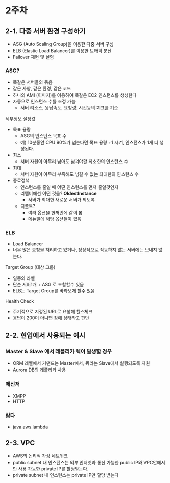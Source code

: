 # 2주차

## 2-1. 다중 서버 환경 구성하기

* ASG (Auto Scaling Group)을 이용한 다중 서버 구성
* ELB (Elastic Load Balancer)를 이용한 트래픽 분산
* Failover 재현 및 실험

### ASG?

* 똑같은 서버들의 묶음
* 같은 사양, 같은 환경, 같은 코드
* 하나의 AMI (이미지)를 이용하여 똑같은 EC2 인스턴스를 생성한다
* 자동으로 인스턴스 수를 조정 가능
  * 서버 리소스, 응답속도, 요청량, 시간등의 지표를 기준

세부정보 설정값

* 목표 용량
  * ASG의 인스턴스 목표 수
  * 예) 10분동안 CPU 90%가 넘는다면 목표 용량 +1 시켜, 인스턴스가 1개 더 생성된다.
* 최소
  * 서버 자원이 아무리 남아도 남겨야할 최소한의 인스턴스 수
* 최대
  * 서버 자원이 아무리 부족해도 넘길 수 없는 최대한의 인스턴스 수
* 종료정책
  * 인스턴스를 줄일 때 어떤 인스턴스를 먼저 줄일것인지
  * 리멤버에선 어떤 것을? **OldestInstance**
      * 서버가 최대한 새로운 서버가 되도록
  * 디폴트?
      * 여러 옵션을 한꺼번에 같이 봄
      * 메뉴얼에 해당 옵션들이 있음

### ELB

* Load Balancer
* 너무 많은 요청을 처리하고 있거나, 정상적으로 작동하지 않는 서버에는 보내지 않는다.

Target Group (대상 그룹)

* 일종의 라벨
* 단순 서버1개 + ASG 로 조합할수 있음
* ELB는 Target Group를 바라보게 할수 있음

Health Check

* 주기적으로 지정된 URL로 요청해 헬스체크
* 응답이 200이 아니면 장애 상태라고 판단


## 2-2. 현업에서 사용되는 예시

### Master & Slave 에서 레플리카 렉이 발생할 경우

* ORM 레벨에서 커맨드는 Master에서, 쿼리는 Slave에서 실행되도록 지원
* Aurora DB의 레플리카 사용

### 메신저

* XMPP
* HTTP

### 람다

* [java aws lambda](http://www.baeldung.com/java-aws-lambda)


## 2-3. VPC

* AWS의 논리적 가상 네트워크
* public subnet 내 인스턴스는 외부 인터넷과 통신 가능한 public IP와 VPC안에서만 사용 가능한 private IP를 할당받는다.
* private subnet 내 인스턴스는 private IP만 할당 받는다
